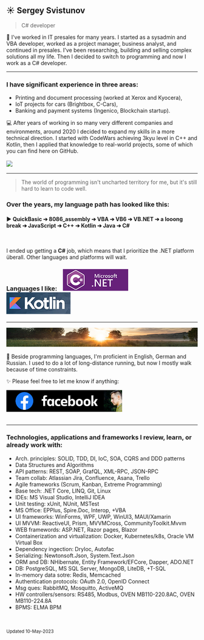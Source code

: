 
## ☀️ Sergey Svistunov
> C# developer 

👔   I've worked in IT presales for many years. I started as a sysadmin and VBA developer, worked as a project manager, business analyst, and continued in presales. I've been researching, building and selling complex solutions all my life.
Then I decided to switch to programming and now I work as a C# developer.
<br>
***
### I have significant experience in three areas:
* Printing and document processing (worked at Xerox and Kyocera),
* IoT projects for cars (Brightbox, C-Cars),
* Banking and payment systems (Ingenico, Blockchain startup).

💻 After years of working in so many very different companies and environments, around 2020 I decided to expand my skills in a more technical direction. I started with CodeWars achieving 3kyu level in C++ and Kotlin, then I applied that knowledge to real-world projects, some of which you can find here on GitHub. 
<br> <br> <img src="https://www.codewars.com/users/SergeyFM/badges/large?theme=light"> 
***
> The world of programming isn't uncharted territory for me,  but it's still hard to learn to code well. 

### Over the years, my language path has looked like this:

#### :arrow_forward: QuickBasic ➔ 8086_assembly ➔ VBA ➔ VB6 ➔ VB.NET ➔ a looong break ➔ JavaScript ➔ C++ ➔ Kotlin ➔ Java ➔ C# 

<br>

I ended up getting a **C#** job, which means that I prioritize the .NET platform überall. Other languages and platforms will wait. <br>

### Languages I like: &nbsp;&nbsp; <img src="small_c-sharp-dot-net.png" height=57px> &nbsp;&nbsp; <img src="small_kotlin.png" height=57px> 

***
<img src="panorama.jpg" height=50px width=100%>

🏃 Beside programming languages, I'm proficient in English, German and Russian. 
I used to do a lot of long-distance running, but now I mostly walk because of time constraints.



✨ Please feel free to let me know if anything:  

<a href="https://www.facebook.com/svistunovsergey" target="_blank">  <img src="my_fb_icon.png" height=57px> </a>
<br><br>

***

### Technologies, applications and frameworks I review, learn, or already work with:
*	Arch. principles: SOLID, TDD, DI, IoC, SOA, CQRS and DDD patterns
*	Data Structures and Algorithms
*	API patterns: REST, SOAP, GrafQL, XML-RPC, JSON-RPC
*	Team collab: Atlassian Jira, Confluence, Asana, Trello
*	Agile frameworks (Scrum, Kanban, Extreme Programming)
*	Base tech: .NET Core, LINQ, Git, Linux
*	IDEs: MS Visual Studio, IntelliJ IDEA
*	Unit testing: xUnit, NUnit, MSTest
*	MS Office: EPPlus, Spire.Doc, Interop, +VBA
*	UI frameworks: WinForms, WPF, UWP, WinUI3, MAUI/Xamarin
*	UI MVVM: ReactiveUI, Prism, MVVMCross, CommunityToolkit.Mvvm
*	WEB framewords: ASP.NET, Razor pages, Blazor
*	Containerization and virtualization: Docker, Kubernetes/k8s, Oracle VM Virtual Box
*	Dependency ingection: DryIoc, Autofac
*	Serializing: Newtonsoft.Json, System.Text.Json
*	ORM and DB: NHibernate, Entity Framework/EFCore, Dapper, ADO.NET
*	DB: PostgreSQL, MS SQL Server, MongoDB, LiteDB, +T-SQL
*	In-memory data sotre: Redis, Memcached
*	Authentication protocols: OAuth 2.0, OpenID Connect
*	Msg ques: RabbitMQ, Mosquitto, ActiveMQ
*	HW controllers/sensors: RS485, Modbus, OVEN MB110-220.8AC, OVEN MB110-224.8A
*	BPMS: ELMA BPM



<br> <br> 
<sup> Updated 10-May-2023 </sup>


